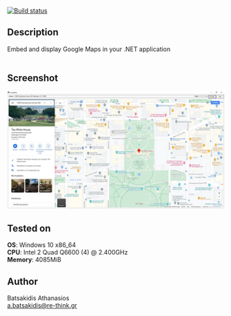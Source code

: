 [![Build status](https://ci.appveyor.com/api/projects/status/c1p6jlldarjkvi3x?svg=true)](https://ci.appveyor.com/project/abatsakidis/googlemap-in-winforms)

## Description ##

Embed and display Google Maps in your .NET application<br>
<br>

## Screenshot

![Alt text](/Screenshots/screen.jpg?raw=true "Screenshot")

## Tested on ##

**OS**: Windows 10 x86_64 <br>
**CPU**: Intel 2 Quad Q6600 (4) @ 2.400GHz <br>
**Memory**: 4085MiB <br>

## Author ##

Batsakidis Athanasios<br>
a.batsakidis@re-think.gr
